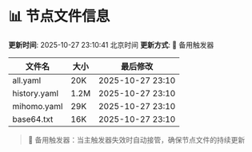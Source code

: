 # 📊 节点文件信息

**更新时间**: 2025-10-27 23:10:41 北京时间
**更新方式**: 🔄 备用触发器

| 文件名 | 大小 | 最后修改 |
|--------|------|----------|
| all.yaml | 20K | 2025-10-27 23:10 |
| history.yaml | 1.2M | 2025-10-27 23:10 |
| mihomo.yaml | 29K | 2025-10-27 23:10 |
| base64.txt | 16K | 2025-10-27 23:10 |

> 🔄 备用触发器：当主触发器失效时自动接管，确保节点文件的持续更新
